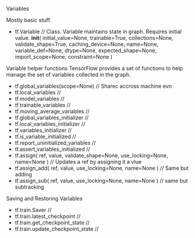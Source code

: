 Variables

Mostly basic stuff.

* tf.Variable // Class. Variable maintains state in graph. Requires initial value. 
__init__(
    initial_value=None,
    trainable=True,
    collections=None,
    validate_shape=True,
    caching_device=None,
    name=None,
    variable_def=None,
    dtype=None,
    expected_shape=None,
    import_scope=None,
    constraint=None
)

Variable helper functions
TensorFlow provides a set of functions to help manage the set of variables collected in the graph.
* tf.global_variables(scope=None) // Sharec accross machine evn
* tf.local_variables // 
* tf.model_variables // 
* tf.trainable_variables // 
* tf.moving_average_variables // 
* tf.global_variables_initializer // 
* tf.local_variables_initializer // 
* tf.variables_initializer // 
* tf.is_variable_initialized // 
* tf.report_uninitialized_variables // 
* tf.assert_variables_initialized // 
* tf.assign(
    ref,
    value,
    validate_shape=None,
    use_locking=None,
    name=None
) // Updates a ref by assigning it a vlue
* tf.assign_add(
    ref,
    value,
    use_locking=None,
    name=None
) // Same but adding
* tf.assign_sub(
    ref,
    value,
    use_locking=None,
    name=None
) // same but subtracking

Saving and Restoring Variables
* tf.train.Saver // 
* tf.train.latest_checkpoint // 
* tf.train.get_checkpoint_state // 
* tf.train.update_checkpoint_state //
